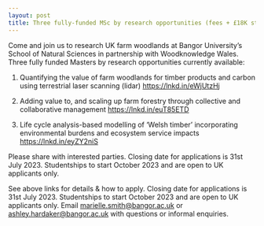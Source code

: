 ```yaml
---
layout: post
title: Three fully-funded MSc by research opportunities (fees + £18K stipend)!
---
```


Come and join us to research UK farm woodlands at Bangor University’s School of Natural Sciences in partnership with Woodknowledge Wales. Three fully funded Masters by research opportunities currently available:

1. Quantifying the value of farm woodlands for timber products and carbon using terrestrial laser scanning (lidar) https://lnkd.in/eWjUtzHj
   
3. Adding value to, and scaling up farm forestry through collective and collaborative management https://lnkd.in/euT85ETD
  
5. Life cycle analysis-based modelling of ‘Welsh timber’ incorporating environmental burdens and ecosystem service impacts https://lnkd.in/eyZY2niS

Please share with interested parties. Closing date for applications is 31st July 2023. Studentships to start October 2023 and are open to UK applicants only.


See above links for details & how to apply. Closing date for applications is 31st July 2023. Studentships to start October 2023 and are open to UK applicants only. Email marielle.smith@bangor.ac.uk or ashley.hardaker@bangor.ac.uk with questions or informal enquiries.
